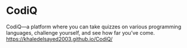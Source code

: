 # CodiQ
CodiQ—a platform where you can take quizzes on various programming languages, challenge yourself, and see how far you’ve come.
https://khaledelsayed2003.github.io/CodiQ/
